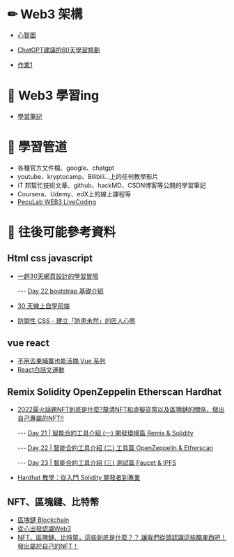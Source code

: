 # ✏ Web3 架構
* [心智圖](https://gitmind.com/app/docs/ma0tsnuy)

* [ChatGPT建議的60天學習規劃](https://github.com/chenangel89/SAD/blob/main/chatgpt_recommend.md)

* [作業1](https://drive.google.com/file/d/1fVIOfzghLxCgdfLHIXDEjJFVBh5hwXDE/view?usp=sharing)

# 📖 Web3 學習ing
* [學習筆記](https://github.com/chenangel89/SAD/blob/main/web3%20start%20learning.md)



# 🔑 學習管道
* 各種官方文件檔、google、chatgpt
* youtube、kryptocamp、Bilibili...上的任何教學影片
* iT 邦幫忙技術文章、github、hackMD、CSDN博客等公開的學習筆記
* Coursera、Udemy、edX上的線上課程等
* [PecuLab WEB3 LiveCoding]([https://www.youtube.com/watch?v=0rlY6WUtrAY&list=PLH3VeiMX0ckiCqHLpLIBOMXQRtF_Vs3Eo&index=1](https://www.youtube.com/playlist?list=PLH3VeiMX0ckiCqHLpLIBOMXQRtF_Vs3Eo))


# 📘 往後可能參考資料

## Html css javascript
* [一趟30天網頁設計的學習冒險](https://ithelp.ithome.com.tw/users/20151470/ironman/5658?page=3)

  --- [Day 22 bootstrap 基礎介紹](https://ithelp.ithome.com.tw/articles/10305708)  
* [30 天線上自學前端](https://ithelp.ithome.com.tw/users/20151588/ironman/5452)
* [防禦性 CSS - 建立「防患未然」的匠人心態](https://ithelp.ithome.com.tw/users/20111490/ironman/4952?page=3)

## vue react
* [不用去柬埔寨也能活摘 Vue 系列](https://ithelp.ithome.com.tw/users/20141148/ironman/5303)
* [React白話文運動](https://ithelp.ithome.com.tw/articles/10290610)

## Remix Solidity OpenZeppelin Etherscan Hardhat
* [2022最火話題NFT到底是什麼?釐清NFT和虛擬貨幣以及區塊鏈的關係，做出自己專屬的NFT!!](https://ithelp.ithome.com.tw/users/20152558/ironman/5765?page=3)

     --- [Day 21 | 智能合約工具介紹 (一) 開發環境篇 Remix & Solidity](https://ithelp.ithome.com.tw/articles/10302299)

     --- [Day 22 | 智能合約工具介紹 (二) 工具篇 OpenZeppelin & Etherscan](https://ithelp.ithome.com.tw/articles/10302835)

     --- [Day 23 | 智能合約工具介紹 (三) 測試篇 Faucet & IPFS](https://ithelp.ithome.com.tw/articles/10303354)
* [Hardhat 教學：從入門 Solidity 開發者到專業](https://hackmd.io/@SVMGKOLoRDqczI3S4lKC9Q/rk4w5kKu9)

## NFT、區塊鏈、比特幣
* [區塊鏈 Blockchain](https://ithelp.ithome.com.tw/users/20152174/ironman/5724?page=2)
* [從心出發認識Web3](https://ithelp.ithome.com.tw/users/20152357/ironman/5726?page=3)
* [NFT、區塊鏈、比特幣，這些到底是什麼？？ 讓我們從頭認識這些酷東西吧！ 發出屬於自己的NFT！](https://ithelp.ithome.com.tw/users/20152537/ironman/5764)
